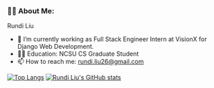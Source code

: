 ### 👨‍💻 About Me:
Rundi Liu
- 🔭 I’m currently working as Full Stack Engineer Intern at VisionX for Django Web Development.
- 👨‍🎓 Education: NCSU CS Graduate Student
- 📫 How to reach me: rundi.liu26@gmail.com

[![Top Langs](https://github-readme-stats.vercel.app/api/top-langs/?username=freakleesin&layout=compact&theme=vision-friendly-dark&hide=html,css)](https://github.com/anuraghazra/github-readme-stats)
[![Rundi Liu's GitHub stats](https://github-readme-stats.vercel.app/api?username=freakleesin)](https://github.com/anuraghazra/github-readme-stats)

